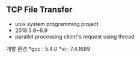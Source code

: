 ## TCP File Transfer

* unix system programming project
* 2018.5.8~6.9
* parallel processing client's request using thread

개발 환경
*gcc : 5.4.0
*vi : 7.4.1689
